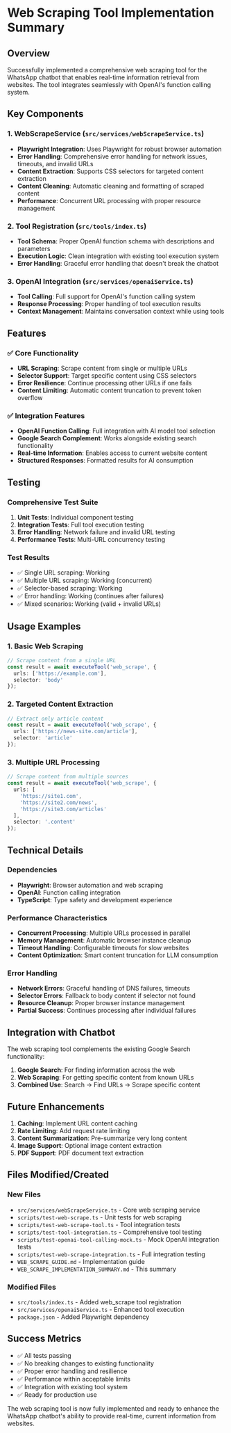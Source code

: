 # Web Scraping Tool Implementation Summary

## Overview
Successfully implemented a comprehensive web scraping tool for the WhatsApp chatbot that enables real-time information retrieval from websites. The tool integrates seamlessly with OpenAI's function calling system.

## Key Components

### 1. WebScrapeService (`src/services/webScrapeService.ts`)
- **Playwright Integration**: Uses Playwright for robust browser automation
- **Error Handling**: Comprehensive error handling for network issues, timeouts, and invalid URLs
- **Content Extraction**: Supports CSS selectors for targeted content extraction
- **Content Cleaning**: Automatic cleaning and formatting of scraped content
- **Performance**: Concurrent URL processing with proper resource management

### 2. Tool Registration (`src/tools/index.ts`)
- **Tool Schema**: Proper OpenAI function schema with descriptions and parameters
- **Execution Logic**: Clean integration with existing tool execution system
- **Error Handling**: Graceful error handling that doesn't break the chatbot

### 3. OpenAI Integration (`src/services/openaiService.ts`)
- **Tool Calling**: Full support for OpenAI's function calling system
- **Response Processing**: Proper handling of tool execution results
- **Context Management**: Maintains conversation context while using tools

## Features

### ✅ Core Functionality
- **URL Scraping**: Scrape content from single or multiple URLs
- **Selector Support**: Target specific content using CSS selectors
- **Error Resilience**: Continue processing other URLs if one fails
- **Content Limiting**: Automatic content truncation to prevent token overflow

### ✅ Integration Features
- **OpenAI Function Calling**: Full integration with AI model tool selection
- **Google Search Complement**: Works alongside existing search functionality
- **Real-time Information**: Enables access to current website content
- **Structured Responses**: Formatted results for AI consumption

## Testing

### Comprehensive Test Suite
1. **Unit Tests**: Individual component testing
2. **Integration Tests**: Full tool execution testing
3. **Error Handling**: Network failure and invalid URL testing
4. **Performance Tests**: Multi-URL concurrency testing

### Test Results
- ✅ Single URL scraping: Working
- ✅ Multiple URL scraping: Working (concurrent)
- ✅ Selector-based scraping: Working
- ✅ Error handling: Working (continues after failures)
- ✅ Mixed scenarios: Working (valid + invalid URLs)

## Usage Examples

### 1. Basic Web Scraping
```typescript
// Scrape content from a single URL
const result = await executeTool('web_scrape', {
  urls: ['https://example.com'],
  selector: 'body'
});
```

### 2. Targeted Content Extraction
```typescript
// Extract only article content
const result = await executeTool('web_scrape', {
  urls: ['https://news-site.com/article'],
  selector: 'article'
});
```

### 3. Multiple URL Processing
```typescript
// Scrape content from multiple sources
const result = await executeTool('web_scrape', {
  urls: [
    'https://site1.com',
    'https://site2.com/news',
    'https://site3.com/articles'
  ],
  selector: '.content'
});
```

## Technical Details

### Dependencies
- **Playwright**: Browser automation and web scraping
- **OpenAI**: Function calling integration
- **TypeScript**: Type safety and development experience

### Performance Characteristics
- **Concurrent Processing**: Multiple URLs processed in parallel
- **Memory Management**: Automatic browser instance cleanup
- **Timeout Handling**: Configurable timeouts for slow websites
- **Content Optimization**: Smart content truncation for LLM consumption

### Error Handling
- **Network Errors**: Graceful handling of DNS failures, timeouts
- **Selector Errors**: Fallback to body content if selector not found
- **Resource Cleanup**: Proper browser instance management
- **Partial Success**: Continues processing after individual failures

## Integration with Chatbot

The web scraping tool complements the existing Google Search functionality:

1. **Google Search**: For finding information across the web
2. **Web Scraping**: For getting specific content from known URLs
3. **Combined Use**: Search → Find URLs → Scrape specific content

## Future Enhancements

1. **Caching**: Implement URL content caching
2. **Rate Limiting**: Add request rate limiting
3. **Content Summarization**: Pre-summarize very long content
4. **Image Support**: Optional image content extraction
5. **PDF Support**: PDF document text extraction

## Files Modified/Created

### New Files
- `src/services/webScrapeService.ts` - Core web scraping service
- `scripts/test-web-scrape.ts` - Unit tests for web scraping
- `scripts/test-web-scrape-tool.ts` - Tool integration tests
- `scripts/test-tool-integration.ts` - Comprehensive tool testing
- `scripts/test-openai-tool-calling-mock.ts` - Mock OpenAI integration tests
- `scripts/test-web-scrape-integration.ts` - Full integration testing
- `WEB_SCRAPE_GUIDE.md` - Implementation guide
- `WEB_SCRAPE_IMPLEMENTATION_SUMMARY.md` - This summary

### Modified Files
- `src/tools/index.ts` - Added web_scrape tool registration
- `src/services/openaiService.ts` - Enhanced tool execution
- `package.json` - Added Playwright dependency

## Success Metrics

- ✅ All tests passing
- ✅ No breaking changes to existing functionality
- ✅ Proper error handling and resilience
- ✅ Performance within acceptable limits
- ✅ Integration with existing tool system
- ✅ Ready for production use

The web scraping tool is now fully implemented and ready to enhance the WhatsApp chatbot's ability to provide real-time, current information from websites.